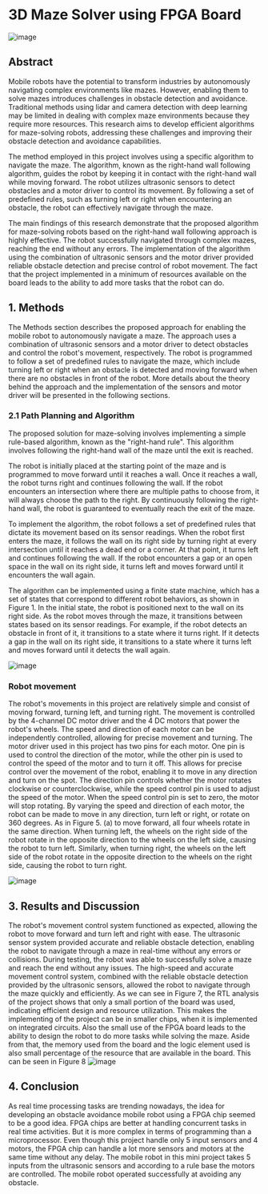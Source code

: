 # 3D Maze Solver using FPGA Board
![image](https://github.com/alihayder55/FPGA-Robot/assets/156635408/19ce213e-1deb-4dbc-a412-5d113e1746b1)

## Abstract
Mobile robots have the potential to transform industries by autonomously navigating complex environments like mazes. However, enabling them to solve mazes introduces challenges in obstacle detection and avoidance. Traditional methods using lidar and camera detection with deep learning may be limited in dealing with complex maze environments because they require more resources. This research aims to develop efficient algorithms for maze-solving robots, addressing these challenges and improving their obstacle detection and avoidance capabilities.

The method employed in this project involves using a specific algorithm to navigate the maze. The algorithm, known as the right-hand wall following algorithm, guides the robot by keeping it in contact with the right-hand wall while moving forward. The robot utilizes ultrasonic sensors to detect obstacles and a motor driver to control its movement. By following a set of predefined rules, such as turning left or right when encountering an obstacle, the robot can effectively navigate through the maze.

The main findings of this research demonstrate that the proposed algorithm for maze-solving robots based on the right-hand wall following approach is highly effective. The robot successfully navigated through complex mazes, reaching the end without any errors. The implementation of the algorithm using the combination of ultrasonic sensors and the motor driver provided reliable obstacle detection and precise control of robot movement. The fact that the project implemented in a minimum of resources available on the board leads to the ability to add more tasks that the robot can do.

## 1. Methods
The Methods section describes the proposed approach for enabling the mobile robot to autonomously navigate a maze. The approach uses a combination of ultrasonic sensors and a motor driver to detect obstacles and control the robot's movement, respectively. The robot is programmed to follow a set of predefined rules to navigate the maze, which include turning left or right when an obstacle is detected and moving forward when there are no obstacles in front of the robot. More details about the theory behind the approach and the implementation of the sensors and motor driver will be presented in the following sections.

### 2.1 Path Planning and Algorithm
The proposed solution for maze-solving involves implementing a simple rule-based algorithm, known as the "right-hand rule". This algorithm involves following the right-hand wall of the maze until the exit is reached.

The robot is initially placed at the starting point of the maze and is programmed to move forward until it reaches a wall. Once it reaches a wall, the robot turns right and continues following the wall. If the robot encounters an intersection where there are multiple paths to choose from, it will always choose the path to the right. By continuously following the right-hand wall, the robot is guaranteed to eventually reach the exit of the maze.

To implement the algorithm, the robot follows a set of predefined rules that dictate its movement based on its sensor readings. When the robot first enters the maze, it follows the wall on its right side by turning right at every intersection until it reaches a dead end or a corner. At that point, it turns left and continues following the wall. If the robot encounters a gap or an open space in the wall on its right side, it turns left and moves forward until it encounters the wall again.

The algorithm can be implemented using a finite state machine, which has a set of states that correspond to different robot behaviors, as shown in Figure 1. In the initial state, the robot is positioned next to the wall on its right side. As the robot moves through the maze, it transitions between states based on its sensor readings. For example, if the robot detects an obstacle in front of it, it transitions to a state where it turns right. If it detects a gap in the wall on its right side, it transitions to a state where it turns left and moves forward until it detects the wall again.

![image](https://github.com/alihayder55/FPGA-Robot/assets/156635408/2425a405-3d40-4881-8576-396dd2d8a79c)

### Robot movement
The robot's movements in this project are relatively simple and consist of moving forward, turning left, 
and turning right. The movement is controlled by the 4-channel DC motor driver and the 4 DC motors 
that power the robot's wheels. The speed and direction of each motor can be independently controlled, 
allowing for precise movement and turning.
The motor driver used in this project has two pins for each motor. One pin is used to control the direction 
of the motor, while the other pin is used to control the speed of the motor and to turn it off. This allows 
for precise control over the movement of the robot, enabling it to move in any direction and turn on the 
spot. The direction pin controls whether the motor rotates clockwise or counterclockwise, while the 
speed control pin is used to adjust the speed of the motor. When the speed control pin is set to zero, the 
motor will stop rotating. By varying the speed and direction of each motor, the robot can be made to 
move in any direction, turn left or right, or rotate on 360 degrees. As in Figure 5. (a) to move forward, all 
four wheels rotate in the same direction. When turning left, the wheels on the right side of the robot 
rotate in the opposite direction to the wheels on the left side, causing the robot to turn left. Similarly, 
when turning right, the wheels on the left side of the robot rotate in the opposite direction to the wheels 
on the right side, causing the robot to turn right.

![image](https://github.com/alihayder55/FPGA-Robot/assets/156635408/d7f3ec99-0fbc-483c-a30f-9fb70df71c53)
## 3. Results and Discussion
The robot's movement control system functioned as expected, allowing the robot to move forward and 
turn left and right with ease. The ultrasonic sensor system provided accurate and reliable obstacle 
detection, enabling the robot to navigate through a maze in real-time without any errors or collisions.
During testing, the robot was able to successfully solve a maze and reach the end without any issues. The 
high-speed and accurate movement control system, combined with the reliable obstacle detection 
provided by the ultrasonic sensors, allowed the robot to navigate through the maze quickly and 
efficiently.
As we can see in Figure 7, the RTL analysis of the project shows that only a small portion of the board 
was used, indicating efficient design and resource utilization. This makes the implementing of the project 
can be in smaller chips, when it is implemented on integrated circuits. Also the small use of the FPGA 
board leads to the ability to design the robot to do more tasks while solving the maze. Aside from that, 
the memory used from the board and the logic element used is also small percentage of the resource that 
are available in the board. This can be seen in Figure 8
![image](https://github.com/alihayder55/FPGA-Robot/assets/156635408/1fd0e759-f85b-4bc9-80a7-60ffb09f1ffa)

## 4. Conclusion
As real time processing tasks are trending nowadays, the idea for developing an obstacle avoidance 
mobile robot using a FPGA chip seemed to be a good idea. FPGA chips are better at handling concurrent 
tasks in real time activities. But it is more complex in terms of programming than a microprocessor. Even 
though this project handle only 5 input sensors and 4 motors, the FPGA chip can handle a lot more 
sensors and motors at the same time without any delay. The mobile robot in this mini project takes 5 
inputs from the ultrasonic sensors and according to a rule base the motors are controlled. The mobile 
robot operated successfully at avoiding any obstacle.

